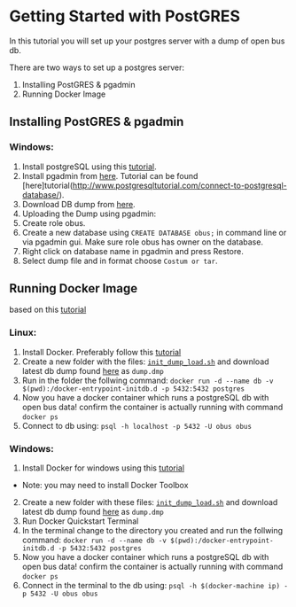# Getting Started with PostGRES 

In this tutorial you will set up your postgres server with a dump of open bus db.

There are two ways to set up a postgres server:
1) Installing PostGRES & pgadmin
2) Running Docker Image

## Installing PostGRES & pgadmin

### Windows:
1. Install postgreSQL using this [tutorial](http://www.postgresqltutorial.com/install-postgresql/).
2. Install pgadmin from [here](https://www.postgresql.org/ftp/pgadmin/pgadmin4/v1.5/windows/).
   Tutorial can be found [here]tutorial(http://www.postgresqltutorial.com/connect-to-postgresql-database/).
3. Download DB dump from [here](https://drive.google.com/open?id=0B9FEqRIWfmxLdUI1Zk5SZFB0bzg).
4. Uploading the Dump using pgadmin:
5. Create role obus.
6. Create a new database using `CREATE DATABASE obus;` in command line or via pgadmin gui. Make sure role obus has owner on the database.
7. Right click on database name in pgadmin and press Restore.
8. Select dump file and in format choose `Costum or tar`.

## Running Docker Image
based on this [tutorial](https://github.com/hasadna/open-bus/blob/dfeaea67d8c4ed51bd0a4b0c30cffbac095ff81b/gtfs/local_db/README.md)
### Linux:
1. Install Docker. Preferably follow this [tutorial](https://docs.docker.com/engine/installation/linux/ubuntu/)
2. Create a new folder with the files: [`init_dump_load.sh`](https://github.com/hasadna/open-bus/blob/master/gtfs/local_db/init_dump_load.sh) and download latest db dump found [here](https://drive.google.com/open?id=0B9FEqRIWfmxLdUI1Zk5SZFB0bzg) as `dump.dmp`
3. Run in the folder the follwing command: `docker run -d --name db -v $(pwd):/docker-entrypoint-initdb.d -p 5432:5432 postgres`
4. Now you have a docker container which runs a postgreSQL db with open bus data! confirm the container is actually running with command `docker ps`
5. Connect to db using: `psql -h localhost -p 5432 -U obus obus`

### Windows:
1. Install Docker for windows using this [tutorial](https://docs.docker.com/docker-for-windows/install/#download-docker-for-windows)
* Note: you may need to install Docker Toolbox
2. Create a new folder with these files: [`init_dump_load.sh`](https://github.com/hasadna/open-bus/blob/master/gtfs/local_db/init_dump_load.sh) and download latest db dump found [here](https://drive.google.com/open?id=0B9FEqRIWfmxLdUI1Zk5SZFB0bzg) as `dump.dmp`
3. Run Docker Quickstart Terminal
4. In the terminal change to the directory you created and run the follwing command: `docker run -d --name db -v $(pwd):/docker-entrypoint-initdb.d -p 5432:5432 postgres`
5. Now you have a docker container which runs a postgreSQL db with open bus data! confirm the container is actually running with command `docker ps`
6. Connect in the terminal to the db using: `psql -h $(docker-machine ip) -p 5432 -U obus obus` 
